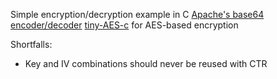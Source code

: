 Simple encryption/decryption example in C
[Apache's base64 encoder/decoder](https://opensource.apple.com/source/QuickTimeStreamingServer/QuickTimeStreamingServer-452/CommonUtilitiesLib/base64.c)
[tiny-AES-c](https://github.com/kokke/tiny-AES-c) for AES-based encryption

Shortfalls:
- Key and IV combinations should never be reused with CTR